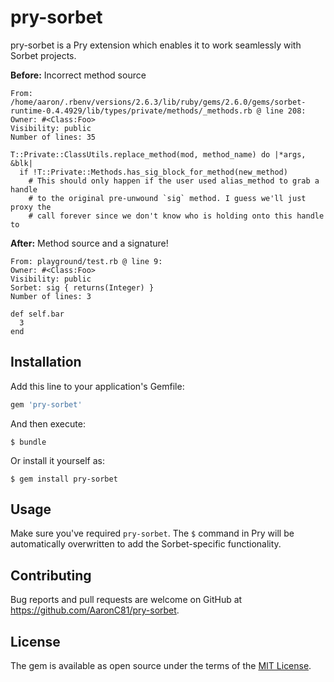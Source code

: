# pry-sorbet

pry-sorbet is a Pry extension which enables it to work seamlessly with Sorbet
projects.

**Before:** Incorrect method source

```
From: /home/aaron/.rbenv/versions/2.6.3/lib/ruby/gems/2.6.0/gems/sorbet-runtime-0.4.4929/lib/types/private/methods/_methods.rb @ line 208:
Owner: #<Class:Foo>
Visibility: public
Number of lines: 35

T::Private::ClassUtils.replace_method(mod, method_name) do |*args, &blk|
  if !T::Private::Methods.has_sig_block_for_method(new_method)
    # This should only happen if the user used alias_method to grab a handle
    # to the original pre-unwound `sig` method. I guess we'll just proxy the
    # call forever since we don't know who is holding onto this handle to
```

**After:** Method source and a signature!

```
From: playground/test.rb @ line 9:
Owner: #<Class:Foo>
Visibility: public
Sorbet: sig { returns(Integer) }
Number of lines: 3

def self.bar
  3
end
```

## Installation

Add this line to your application's Gemfile:

```ruby
gem 'pry-sorbet'
```

And then execute:

    $ bundle

Or install it yourself as:

    $ gem install pry-sorbet

## Usage

Make sure you've required `pry-sorbet`. The `$` command in Pry will be
automatically overwritten to add the Sorbet-specific functionality.

## Contributing

Bug reports and pull requests are welcome on GitHub at https://github.com/AaronC81/pry-sorbet.

## License

The gem is available as open source under the terms of the [MIT License](https://opensource.org/licenses/MIT).
